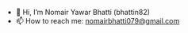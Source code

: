 - 👋 Hi, I’m Nomair Yawar Bhatti (bhattin82)
- 📫 How to reach me: nomairbhatti079@gmail.com

<!---
bhattin82/bhattin82 is a ✨ special ✨ repository because its `README.md` (this file) appears on your GitHub profile.
You can click the Preview link to take a look at your changes.
--->
